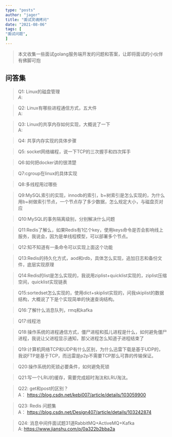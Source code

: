 ```yaml
---
type: "posts"
author: "jager"
title: "面试灵魂拷问"
date: "2021-08-06"
tags: [
"面试问题",
]
---
```


> 本文收集一些面试golang服务端开发的问题和答案，让即将面试的小伙伴有佛脚可抱

<!--more-->

## 问答集
>Q1: Linux的磁盘管理 <br>
_A_:

>Q2: Linux有哪些进程通信方式，五大件 <br>
A:

>Q3: Linux的共享内存如何实现，大概说了一下 <br>
A:

>Q4: 共享内存实现的具体步骤 <br>

>Q5: socket网络编程，说一下TCP的三次握手和四次挥手 <br>

>Q6:如何把docker讲的很清楚 <br>

>Q7:cgroup在linux的具体实现 <br>

>Q8:多线程用过哪些 <br>

>Q9:MySQL索引的实现，innodb的索引，b+树索引是怎么实现的，为什么用b+树做索引节点，一个节点存了多少数据，怎么规定大小，与磁盘页对应 <br>

>Q10:MySQL的事务隔离级别，分别解决什么问题 <br>

>Q11:Redis了解么，如果Redis有1亿个key，使用keys命令是否会影响线上服务，我说会，因为是单线程模型，可以部署多个节点。 <br>

>Q12:知不知道有一条命令可以实现上面这个功能 <br>

>Q13:Redis的持久化方式，aod和rdb，具体怎么实现，追加日志和备份文件，底层实现原理 <br>

>Q14:Redis的list是怎么实现的，我说用ziplist+quicklist实现的，ziplist压缩空间，quicklist实现链表 <br>

>Q15:sortedset怎么实现的，使用dict+skiplist实现的，问我skiplist的数据结构，大概说了下是个实现简单的快速查询结构。 <br>

>Q16:了解什么消息队列，rmq和kafka <br>

>Q17:线程池 <br>

>Q18:操作系统的进程通信方式，僵尸进程和孤儿进程是什么，如何避免僵尸进程，我说让父进程显示通知，那父进程怎么知道子进程结束了 <br>

>Q19:计算机网络TCP和UDP有什么区别，为什么迅雷下载是基于UDP的，我说FTP是基于TCP，而迅雷是p2p不需要TCP那么可靠的传输保证。 <br>

>Q20:操作系统的死锁必要条件，如何避免死锁 <br>

>Q21:写一个LRU的缓存，需要完成超时淘汰和LRU淘汰。 <br>

>Q22: get和post的区别？ <br>
A： https://blog.csdn.net/kebi007/article/details/103059900

>Q23: Redis 问题集 <br>
A： https://blog.csdn.net/Design407/article/details/103242874

> Q24: 消息中间件面试题31道RabbitMQ+ActiveMQ+Kafka <br>
A: https://www.jianshu.com/p/0a322b2bba2a
